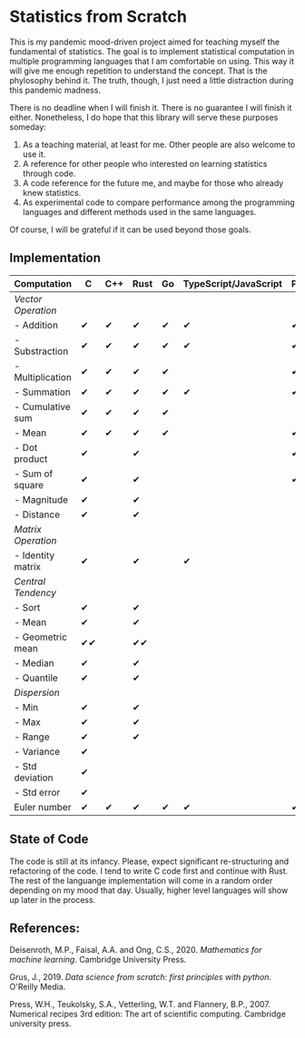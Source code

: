 # Statistics from Scratch

This is my pandemic mood-driven project aimed for teaching myself the fundamental of statistics. The goal is to implement statistical computation in multiple programming languages that I am comfortable on using. This way it will give me enough repetition to understand the concept. That is the phylosophy behind it. The truth, though, I just need a little distraction during this pandemic madness.

There is no deadline when I will finish it. There is no guarantee I will finish it either. Nonetheless, I do hope that this library will serve these purposes someday:

1. As a teaching material, at least for me. Other people are also welcome to use it.
2. A reference for other people who interested on learning statistics through code.
3. A code reference for the future me, and maybe for those who already knew statistics.
4. As experimental code to compare performance among the programming languages and different methods used in the same languages.

Of course, I will be grateful if it can be used beyond those goals.

## Implementation

<!-- Need update! -->

| Computation        | C   | C++ | Rust | Go  | TypeScript/JavaScript | Python | Julia | R   |
| ------------------ | --- | --- | ---- | --- | --------------------- | ------ | ----- | --- |
| _Vector Operation_ |     |     |      |     |                       |        |       |     |
| - Addition         | ✔   | ✔   | ✔    | ✔   | ✔                     | ✔      |       | ✔   |
| - Substraction     | ✔   | ✔   | ✔    | ✔   | ✔                     | ✔      |       | ✔   |
| - Multiplication   | ✔   | ✔   | ✔    | ✔   |                       | ✔      |       | ✔   |
| - Summation        | ✔   | ✔   | ✔    | ✔   | ✔                     | ✔      |       | ✔   |
| - Cumulative sum   | ✔   | ✔   | ✔    | ✔   |                       |        |       |     |
| - Mean             | ✔   | ✔   | ✔    | ✔   |                       | ✔      |       | ✔   |
| - Dot product      | ✔   |     | ✔    |     |                       | ✔      |       | ✔   |
| - Sum of square    | ✔   |     | ✔    |     |                       | ✔      |       | ✔   |
| - Magnitude        | ✔   |     | ✔    |     |                       |        |       | ✔   |
| - Distance         | ✔   |     | ✔    |     |                       |        |       | ✔   |
| _Matrix Operation_ |     |     |      |     |                       |        |       |     |
| - Identity matrix  | ✔   |     | ✔    |     | ✔                     |        |       | ✔   |
| _Central Tendency_ |     |     |      |     |                       |        |       |     |
| - Sort             | ✔   |     | ✔    |     |                       |        |       |     |
| - Mean             | ✔   |     | ✔    |     |                       |        |       |     |
| - Geometric mean   | ✔✔  |     | ✔✔   |     |                       |        |       |     |
| - Median           | ✔   |     | ✔    |     |                       |        |       |     |
| - Quantile         | ✔   |     | ✔    |     |                       |        |       |     |
| _Dispersion_       |     |     |      |     |                       |        |       |     |
| - Min              | ✔   |     | ✔    |     |                       |        |       |     |
| - Max              | ✔   |     | ✔    |     |                       |        |       |     |
| - Range            | ✔   |     | ✔    |     |                       |        |       |     |
| - Variance         | ✔   |     |      |     |                       |        |       |     |
| - Std deviation    | ✔   |     |      |     |                       |        |       |     |
| - Std error        | ✔   |     |      |     |                       |        |       |     |
| Euler number       | ✔   | ✔   | ✔    | ✔   | ✔                     | ✔      | ✔     |     |

## State of Code

The code is still at its infancy. Please, expect significant re-structuring and refactoring of the code. I tend to write C code first and continue with Rust. The rest of the languange implementation will come in a random order depending on my mood that day. Usually, higher level languages will show up later in the process.

## References:

Deisenroth, M.P., Faisal, A.A. and Ong, C.S., 2020. _Mathematics for machine learning_. Cambridge University Press.

Grus, J., 2019. _Data science from scratch: first principles with python_. O'Reilly Media.

Press, W.H., Teukolsky, S.A., Vetterling, W.T. and Flannery, B.P., 2007. Numerical recipes 3rd edition: The art of scientific computing. Cambridge university press.
